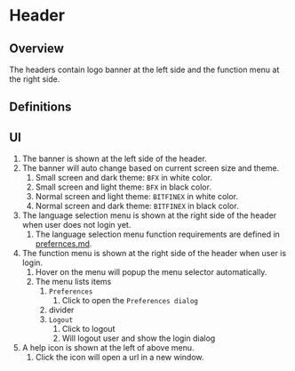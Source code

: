 # Header

## Overview

The headers contain logo banner at the left side and the function menu at the right side.

## Definitions

## UI

1. The banner is shown at the left side of the header.
1. The banner will auto change based on current screen size and theme.
    1. Small screen and dark theme: `BFX` in white color.
    1. Small screen and light theme: `BFX` in black color.
    1. Normal screen and light theme: `BITFINEX` in white color.
    1. Normal screen and dark theme: `BITFINEX` in black color.
1. The language selection menu is shown at the right side of the header when user does not login yet.
    1. The language selection menu function requirements are defined in [prefernces.md](prefernces.md).
1. The function menu is shown at the right side of the header when user is login.
    1. Hover on the menu will popup the menu selector automatically.
    1. The menu lists items
        1. `Preferences`
            1. Click to open the `Preferences dialog`
        1. divider
        1. `Logout`
            1. Click to logout
            1. Will logout user and show the login dialog
1. A help icon is shown at the left of above menu.
    1. Click the icon will open a url in a new window.
